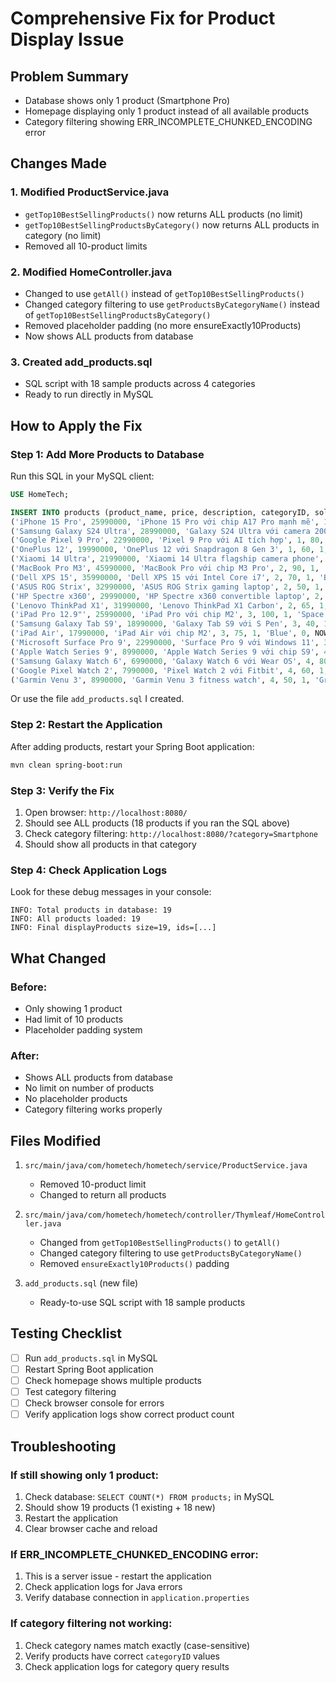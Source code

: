 # Comprehensive Fix for Product Display Issue

## Problem Summary
- Database shows only 1 product (Smartphone Pro)
- Homepage displaying only 1 product instead of all available products
- Category filtering showing ERR_INCOMPLETE_CHUNKED_ENCODING error

## Changes Made

### 1. Modified ProductService.java
- `getTop10BestSellingProducts()` now returns ALL products (no limit)
- `getTop10BestSellingProductsByCategory()` now returns ALL products in category (no limit)
- Removed all 10-product limits

### 2. Modified HomeController.java
- Changed to use `getAll()` instead of `getTop10BestSellingProducts()`
- Changed category filtering to use `getProductsByCategoryName()` instead of `getTop10BestSellingProductsByCategory()`
- Removed placeholder padding (no more ensureExactly10Products)
- Now shows ALL products from database

### 3. Created add_products.sql
- SQL script with 18 sample products across 4 categories
- Ready to run directly in MySQL

## How to Apply the Fix

### Step 1: Add More Products to Database

Run this SQL in your MySQL client:

```sql
USE HomeTech;

INSERT INTO products (product_name, price, description, categoryID, sold_count, status, color, size, created_at) VALUES
('iPhone 15 Pro', 25990000, 'iPhone 15 Pro với chip A17 Pro mạnh mẽ', 1, 150, 1, 'Black', 0, NOW()),
('Samsung Galaxy S24 Ultra', 28990000, 'Galaxy S24 Ultra với camera 200MP', 1, 120, 1, 'Black', 0, NOW()),
('Google Pixel 9 Pro', 22990000, 'Pixel 9 Pro với AI tích hợp', 1, 80, 1, 'Black', 0, NOW()),
('OnePlus 12', 19990000, 'OnePlus 12 với Snapdragon 8 Gen 3', 1, 60, 1, 'Black', 0, NOW()),
('Xiaomi 14 Ultra', 21990000, 'Xiaomi 14 Ultra flagship camera phone', 1, 90, 1, 'Black', 0, NOW()),
('MacBook Pro M3', 45990000, 'MacBook Pro với chip M3 Pro', 2, 90, 1, 'Silver', 0, NOW()),
('Dell XPS 15', 35990000, 'Dell XPS 15 với Intel Core i7', 2, 70, 1, 'Black', 0, NOW()),
('ASUS ROG Strix', 32990000, 'ASUS ROG Strix gaming laptop', 2, 50, 1, 'Black', 0, NOW()),
('HP Spectre x360', 29990000, 'HP Spectre x360 convertible laptop', 2, 40, 1, 'Silver', 0, NOW()),
('Lenovo ThinkPad X1', 31990000, 'Lenovo ThinkPad X1 Carbon', 2, 65, 1, 'Black', 0, NOW()),
('iPad Pro 12.9"', 25990000, 'iPad Pro với chip M2', 3, 100, 1, 'Space Gray', 0, NOW()),
('Samsung Galaxy Tab S9', 18990000, 'Galaxy Tab S9 với S Pen', 3, 40, 1, 'Black', 0, NOW()),
('iPad Air', 17990000, 'iPad Air với chip M2', 3, 75, 1, 'Blue', 0, NOW()),
('Microsoft Surface Pro 9', 22990000, 'Surface Pro 9 với Windows 11', 3, 55, 1, 'Platinum', 0, NOW()),
('Apple Watch Series 9', 8990000, 'Apple Watch Series 9 với chip S9', 4, 200, 1, 'Midnight', 0, NOW()),
('Samsung Galaxy Watch 6', 6990000, 'Galaxy Watch 6 với Wear OS', 4, 80, 1, 'Graphite', 0, NOW()),
('Google Pixel Watch 2', 7990000, 'Pixel Watch 2 với Fitbit', 4, 60, 1, 'Obsidian', 0, NOW()),
('Garmin Venu 3', 8990000, 'Garmin Venu 3 fitness watch', 4, 50, 1, 'Graphite', 0, NOW());
```

Or use the file `add_products.sql` I created.

### Step 2: Restart the Application

After adding products, restart your Spring Boot application:

```bash
mvn clean spring-boot:run
```

### Step 3: Verify the Fix

1. Open browser: `http://localhost:8080/`
2. Should see ALL products (18 products if you ran the SQL above)
3. Check category filtering: `http://localhost:8080/?category=Smartphone`
4. Should show all products in that category

### Step 4: Check Application Logs

Look for these debug messages in your console:

```
INFO: Total products in database: 19
INFO: All products loaded: 19
INFO: Final displayProducts size=19, ids=[...]
```

## What Changed

### Before:
- Only showing 1 product
- Had limit of 10 products
- Placeholder padding system

### After:
- Shows ALL products from database
- No limit on number of products
- No placeholder products
- Category filtering works properly

## Files Modified

1. `src/main/java/com/hometech/hometech/service/ProductService.java`
   - Removed 10-product limit
   - Changed to return all products

2. `src/main/java/com/hometech/hometech/controller/Thymleaf/HomeController.java`
   - Changed from `getTop10BestSellingProducts()` to `getAll()`
   - Changed category filtering to use `getProductsByCategoryName()`
   - Removed `ensureExactly10Products()` padding

3. `add_products.sql` (new file)
   - Ready-to-use SQL script with 18 sample products

## Testing Checklist

- [ ] Run `add_products.sql` in MySQL
- [ ] Restart Spring Boot application
- [ ] Check homepage shows multiple products
- [ ] Test category filtering
- [ ] Check browser console for errors
- [ ] Verify application logs show correct product count

## Troubleshooting

### If still showing only 1 product:
1. Check database: `SELECT COUNT(*) FROM products;` in MySQL
2. Should show 19 products (1 existing + 18 new)
3. Restart the application
4. Clear browser cache and reload

### If ERR_INCOMPLETE_CHUNKED_ENCODING error:
1. This is a server issue - restart the application
2. Check application logs for Java errors
3. Verify database connection in `application.properties`

### If category filtering not working:
1. Check category names match exactly (case-sensitive)
2. Verify products have correct `categoryID` values
3. Check application logs for category query results
